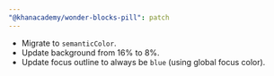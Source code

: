 ```yaml
---
"@khanacademy/wonder-blocks-pill": patch
---
```


- Migrate to `semanticColor`.
- Update background from 16% to 8%.
- Update focus outline to always be `blue` (using global focus color).
